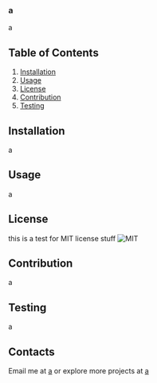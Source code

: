 ### a

a

## Table of Contents

1. [Installation](#installation)
2. [Usage](#usage)
3. [License](#license)
4. [Contribution](#contribution)
5. [Testing](#testing)

## Installation

a

## Usage

a

## License

this is a test for MIT license stuff
![MIT](https://img.shields.io/badge/license-MIT-blue)

## Contribution

a

## Testing

a

## Contacts

Email me at [a](mailto:a) or explore more projects at [a](https://www.github.com/a)
